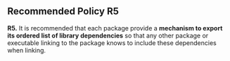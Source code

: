 ## Recommended Policy R5

**R5.** It is recommended that each package provide a **mechanism to export its ordered list of library
dependencies** so that any other package or executable linking to the package knows to include these
dependencies when linking.
